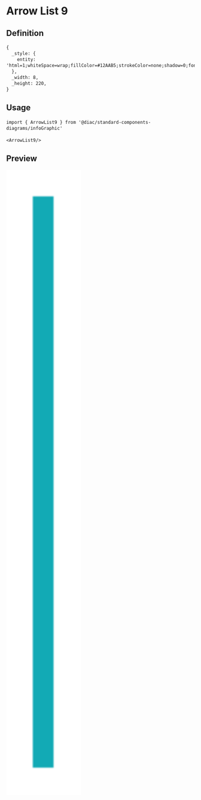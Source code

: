 # Arrow List 9

## Definition

```
{
  _style: { 
    entity: 'html=1;whiteSpace=wrap;fillColor=#12AAB5;strokeColor=none;shadow=0;fontSize=17;fontColor=#FFFFFF;align=center;fontStyle=1;rounded=0;',
  },
  _width: 8,
  _height: 220,
}
```

## Usage

```
import { ArrowList9 } from '@diac/standard-components-diagrams/infoGraphic'

<ArrowList9/>
```

## Preview

<img src="./arrow-list-9.png" width="200"/>
